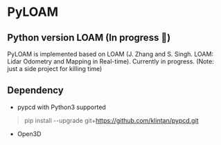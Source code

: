 # PyLOAM
## Python version LOAM (In progress :no_pedestrians:)

PyLOAM is implemented based on LOAM (J. Zhang and S. Singh. LOAM: Lidar Odometry and Mapping in Real-time). Currently in progress. (Note: just a side project for killing time)


## Dependency

- pypcd with Python3 supported  
> pip install --upgrade git+https://github.com/klintan/pypcd.git
- Open3D
